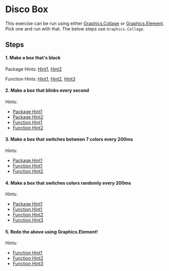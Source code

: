 # Disco Box

This exercise can be run using either [Graphics.Collage](http://package.elm-lang.org/packages/elm-lang/core/3.0.0/Graphics-Collage) or [Graphics.Element](http://package.elm-lang.org/packages/elm-lang/core/3.0.0/Graphics-Element). Pick one and run with that. The below steps use `Graphics.Collage`.

## Steps

#### 1. Make a box that's black

Package Hints:
[Hint1](http://package.elm-lang.org/packages/elm-lang/core/3.0.0/Color),
[Hint2](http://package.elm-lang.org/packages/elm-lang/core/3.0.0/Graphics-Collage)

Function Hints:
[Hint1](http://package.elm-lang.org/packages/elm-lang/core/3.0.0/Graphics-Collage#square), 
[Hint2](http://package.elm-lang.org/packages/elm-lang/core/3.0.0/Graphics-Collage#collage),
[Hint3](http://package.elm-lang.org/packages/elm-lang/core/3.0.0/Graphics-Collage#filled)

#### 2. Make a box that blinks every second

Hints:

* [Package Hint1](http://package.elm-lang.org/packages/elm-lang/core/3.0.0/Time)
* [Package Hint2](http://package.elm-lang.org/packages/elm-lang/core/3.0.0/Signal)
* [Function Hint1](http://package.elm-lang.org/packages/elm-lang/core/3.0.0/Time#every)
* [Function Hint2](http://package.elm-lang.org/packages/elm-lang/core/3.0.0/Signal#map)

#### 3. Make a box that switches between 7 colors every 200ms

Hints:

* [Package Hint1](http://package.elm-lang.org/packages/elm-lang/core/3.0.0/Array)
* [Function Hint1](http://package.elm-lang.org/packages/elm-lang/core/3.0.0/Array#fromList)
* [Function Hint2](http://package.elm-lang.org/packages/elm-lang/core/3.0.0/Array#get)

#### 4. Make a box that switches colors randomly every 200ms

Hints:

* [Package Hint1](http://package.elm-lang.org/packages/elm-lang/core/3.0.0/Random)
* [Function Hint1](http://package.elm-lang.org/packages/elm-lang/core/3.0.0/Random#generate)
* [Function Hint2](http://package.elm-lang.org/packages/elm-lang/core/3.0.0/Random#initialSeed)
* [Function Hint3](http://package.elm-lang.org/packages/elm-lang/core/3.0.0/Random#int)


#### 5. Redo the above using Graphics.Element!

Hints:

* [Function Hint1](http://package.elm-lang.org/packages/elm-lang/core/3.0.0/Graphics-Element#container)
* [Function Hint2](http://package.elm-lang.org/packages/elm-lang/core/3.0.0/Graphics-Element#color)
* [Function Hint3](http://package.elm-lang.org/packages/elm-lang/core/3.0.0/Graphics-Element#size)